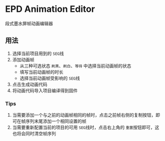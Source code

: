 # EPD Animation Editor

段式墨水屏帧动画编辑器

## 用法

1. 选择当前项目用到的 `SEG`线
2. 添加动画帧
   * 从三种可选状态 `刷黑`、`刷白`、`等待` 中选择当前动画帧的状态
   * 填写当前动画帧的时长
   * 选择当前动画帧受影响的 `SEG`线
3. 点击生成动画代码
4. 将动画代码导入项目编译得到固件

### Tips

1. 当需要添加一个与之前的动画帧相同的帧时，点击之前帧右侧的复制按钮，即可在帧序列末尾添加一个相同设置的帧
2. 当需要重新配置当前的项目的可用 `SEG`线时，点击右上角的 `重置`按钮即可，这也将会同时清空帧序列
